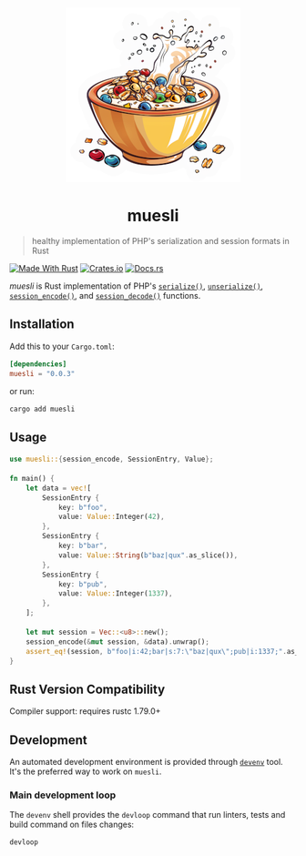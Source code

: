 <p align="center">
  <img src="./muesli-logo.png" alt="a lively bowl of muesli" />
</p>
<h1 align="center">muesli</h1>

> healthy implementation of PHP's serialization and session formats in Rust

[![Made With Rust][made-with-rust]][rust]
[![Crates.io][badge-crates.io]][muesli-crates.io]
[![Docs.rs][badge-docs.rs]][muesli-docs.rs]

*muesli* is Rust implementation of PHP's [`serialize()`][php-serialize], [`unserialize()`][php-unserialize],
[`session_encode()`][php-session-encode], and [`session_decode()`][php-session-decode] functions.

## Installation

Add this to your `Cargo.toml`:

```toml
[dependencies]
muesli = "0.0.3"
```

or run:

```bash
cargo add muesli
```

## Usage

```rust
use muesli::{session_encode, SessionEntry, Value};

fn main() {
    let data = vec![
        SessionEntry {
            key: b"foo",
            value: Value::Integer(42),
        },
        SessionEntry {
            key: b"bar",
            value: Value::String(b"baz|qux".as_slice()),
        },
        SessionEntry {
            key: b"pub",
            value: Value::Integer(1337),
        },
    ];

    let mut session = Vec::<u8>::new();
    session_encode(&mut session, &data).unwrap();
    assert_eq!(session, b"foo|i:42;bar|s:7:\"baz|qux\";pub|i:1337;".as_slice());
}
```

## Rust Version Compatibility

Compiler support: requires rustc 1.79.0+

## Development

An automated development environment is provided through [`devenv`](https://devenv.sh) tool. It's the preferred
way to work on `muesli`.

### Main development loop

The `devenv` shell provides the `devloop` command that run linters, tests and build command on files changes:

```shell
devloop
```

[rust]: https://www.rust-lang.org/
[php-serialize]: https://www.php.net/manual/en/function.serialize.php
[php-unserialize]: https://www.php.net/manual/en/function.unserialize.php
[php-session-encode]: https://www.php.net/manual/en/function.session-encode.php
[php-session-decode]: https://www.php.net/manual/en/function.session-decode.php
[made-with-rust]: https://img.shields.io/badge/rust-1.79.0-f04041?style=for-the-badge&labelColor=c0282d&logo=rust 'Made With Rust'
[badge-crates.io]: https://img.shields.io/badge/crates.io-v0.0.3-orange.svg?style=for-the-badge 'View on crates.rs'
[muesli-crates.io]: https://crates.io/crates/muesli
[badge-docs.rs]: https://img.shields.io/badge/docs.rs-muesli-66c2a5?style=for-the-badge&labelColor=555555&logo=docs.rs 'Read doc on docs.rs'
[muesli-docs.rs]: https://docs.rs/muesli
